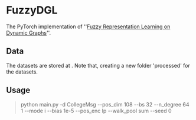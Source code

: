 # FuzzyDGL
The PyTorch implementation of ''[Fuzzy Representation Learning on Dynamic Graphs](https://ieeexplore.ieee.org/document/10286559)''.

## Data
The datasets are stored at . Note that, creating a new folder 'processed' for the datasets. 

## Usage
> python main.py -d CollegeMsg --pos_dim 108 --bs 32 --n_degree 64 1 --mode i --bias 1e-5 --pos_enc lp --walk_pool sum --seed 0 
